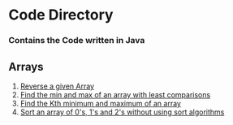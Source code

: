 # Code Directory

### Contains the Code written in Java

## Arrays

<ol>
<li> 
    <a href="https://github.com/NidarshN/CPCodeBase/blob/main/Code/Arrays/ArrayReverse.java">Reverse a given Array</a>
</li>
<li>
    <a href="https://github.com/NidarshN/CPCodeBase/blob/main/Code/Arrays/MinMaxArray.java">Find the min and max of an array with least comparisons</a>
</li>
<li>
    <a href="https://github.com/NidarshN/CPCodeBase/blob/main/Code/Arrays/KthMinMax.java">Find the Kth minimum and maximum of an array</a>
</li>
<li>
    <a href="https://github.com/NidarshN/CPCodeBase/blob/main/Code/Arrays/SortArray012.java">Sort an array of 0's, 1's and 2's without using sort algorithms</a>
</li>
</ol>
